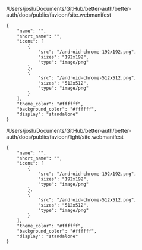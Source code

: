 /Users/josh/Documents/GitHub/better-auth/better-auth/docs/public/favicon/site.webmanifest
```
{
	"name": "",
	"short_name": "",
	"icons": [
		{
			"src": "/android-chrome-192x192.png",
			"sizes": "192x192",
			"type": "image/png"
		},
		{
			"src": "/android-chrome-512x512.png",
			"sizes": "512x512",
			"type": "image/png"
		}
	],
	"theme_color": "#ffffff",
	"background_color": "#ffffff",
	"display": "standalone"
}

```
/Users/josh/Documents/GitHub/better-auth/better-auth/docs/public/favicon/light/site.webmanifest
```
{
	"name": "",
	"short_name": "",
	"icons": [
		{
			"src": "/android-chrome-192x192.png",
			"sizes": "192x192",
			"type": "image/png"
		},
		{
			"src": "/android-chrome-512x512.png",
			"sizes": "512x512",
			"type": "image/png"
		}
	],
	"theme_color": "#ffffff",
	"background_color": "#ffffff",
	"display": "standalone"
}

```
